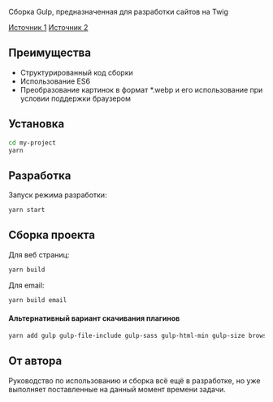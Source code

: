 Cборка Gulp, предназначенная для разработки сайтов на Twig

[Источник 1](https://youtu.be/qSZvGlIKGPg)
[Источник 2](https://leadrate.gitbook.io/guide/#pokazat-commitizen.js)

## Преимущества

- Структурированный код сборки
- Использование ES6
- Преобразование картинок в формат *.webp и его использование при условии поддержки браузером

## Установка
```sh
cd my-project
yarn
```

## Разработка
Запуск режима разработки:
```sh
yarn start
```

## Сборка проекта

Для веб страниц:

```sh
yarn build
```

Для email:

```sh
yarn build email
```
#### Альтернативный вариант скачивания плагинов
```sh
yarn add gulp gulp-file-include gulp-sass gulp-html-min gulp-size browser-sync gulp-plumber gulp-notify del gulp-concat gulp-autoprefixer gulp-csso gulp-rename gulp-shorthand gulp-group-css-media-queries gulp-sass sass gulp-sass-glob gulp-babel @babel/core @babel/preset-env gulp-uglify webpack webpack-stream gulp-imagemin@7 gulp-newer gulp-webp gulp-webp-css gulp-fonter gulp-ttf2woff2 gulp-if gulp-load-plugins require-dir @babel/register gulp-inline-css
```

## От автора

Руководство по использованию и сборка всё ещё в разработке, но уже выполняет поставленные на данный момент времени задачи.

